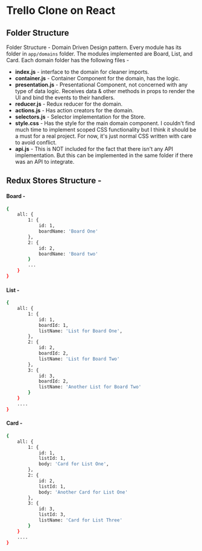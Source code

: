 # Trello Clone on React

## Folder Structure

Folder Structure - Domain Driven Design pattern. Every module has its folder in `app/domains` folder. The modules implemented are Board, List, and Card. Each domain folder has the following files -
  - **index.js** - interface to the domain for cleaner imports.
  - **container.js** - Container Component for the domain, has the logic.
  - **presentation.js** - Presentational Component, not concerned with any type of data logic. Receives data & other methods in props to render the UI and bind the events to their handlers.
  - **reducer.js** - Redux reducer for the domain.
  - **actions.js** - Has action creators for the domain.
  - **selectors.js** - Selector implementation for the Store.
  - **style.css** - Has the style for the main domain component. I couldn't find much time to implement scoped CSS functionality but I think it should be a must for a real project. For now, it's just normal CSS written with care to avoid conflict.
  - **api.js** - This is NOT included for the fact that there isn't any API implementation. But this can be implemented in the same folder if there was an API to integrate.

## Redux Stores Structure -
#### Board -
```sh
{
    all: {
        1: {
            id: 1,
            boardName: 'Board One'
        },
        2: {
            id: 2,
            boardName: 'Board two'
        }
        ...
    }
}
```

#### List -
```sh
{
    all: {
        1: {
            id: 1,
            boardId: 1,
            listName: 'List for Board One',
        },
        2: {
            id: 2,
            boardId: 2,
            listName: 'List for Board Two'
        },
        3: {
            id: 3,
            boardId: 2,
            listName: 'Another List for Board Two'
        }
    }
    ....
}
```

#### Card -
```sh
{
    all: {
        1: {
            id: 1,
            listId: 1,
            body: 'Card for List One',
        },
        2: {
            id: 2,
            listId: 1,
            body: 'Another Card for List One'
        },
        3: {
            id: 3,
            listId: 3,
            listName: 'Card for List Three'
        }
    }
    ....
}
```
